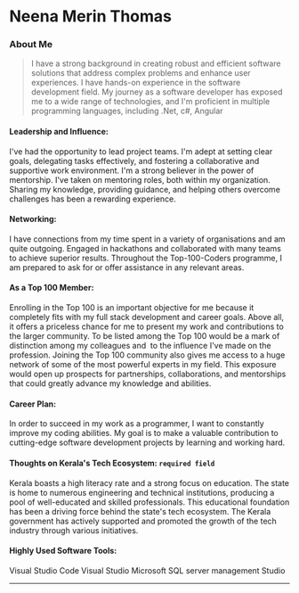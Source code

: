 # Neena Merin Thomas

### About Me

> I have a strong background in creating robust and efficient software solutions that address complex problems and enhance user experiences.
> I have hands-on experience in the software development field.
>  My journey as a software developer has exposed me to a wide range of technologies, and
> I'm proficient in multiple programming languages, including .Net, c#, Angular


#### Leadership and Influence: 
I've had the opportunity to lead project teams. I'm adept at setting clear goals, delegating tasks effectively, and 
fostering a collaborative and supportive work environment.
I'm a strong believer in the power of mentorship. I've taken on mentoring roles, both within my organization.
Sharing my knowledge, providing guidance, and helping others overcome challenges has been a rewarding experience. 

#### Networking: 

I have connections from my time spent in a variety of organisations and am quite outgoing.
Engaged in hackathons and collaborated with many teams to achieve superior results.
Throughout the Top-100-Coders programme, I am prepared to ask for or offer assistance in any relevant areas.

#### As a Top 100 Member: 

Enrolling in the Top 100 is an important objective for me because it completely fits with my full stack development and career goals. 
Above all, it offers a priceless chance for me to present my work and contributions to the larger community.
To be listed among the Top 100 would be a mark of distinction among my colleagues and  to the influence I've made on the profession.
Joining the Top 100 community also gives me access to a huge network of some of the most powerful experts in my field.
This exposure would open up prospects for partnerships, collaborations, and mentorships that could greatly advance my knowledge and abilities. 

#### Career Plan: 

In order to succeed in my work as a programmer, I want to constantly improve my coding abilities.
My goal is to make a valuable contribution to cutting-edge software development projects by learning and working hard.

#### Thoughts on Kerala's Tech Ecosystem: `required field`

Kerala boasts a high literacy rate and a strong focus on education. The state is home to numerous engineering and technical institutions, 
producing a pool of well-educated and skilled professionals. This educational foundation has been a driving force behind the state's tech ecosystem.
The Kerala government has actively supported and promoted the growth of the tech industry through various initiatives.


#### Highly Used Software Tools:

Visual Studio Code
Visual Studio
Microsoft SQL server management Studio


---
